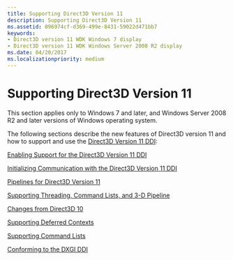 ```yaml
---
title: Supporting Direct3D Version 11
description: Supporting Direct3D Version 11
ms.assetid: 096974cf-d369-499e-8431-59022d471bb7
keywords:
- Direct3D version 11 WDK Windows 7 display
- Direct3D version 11 WDK Windows Server 2008 R2 display
ms.date: 04/20/2017
ms.localizationpriority: medium
---
```


# Supporting Direct3D Version 11


This section applies only to Windows 7 and later, and Windows Server 2008 R2 and later versions of Windows operating system.

The following sections describe the new features of Direct3D version 11 and how to support and use the [Direct3D Version 11 DDI](/windows-hardware/drivers/ddi/index):

[Enabling Support for the Direct3D Version 11 DDI](enabling-support-for-the-direct3d-version-11-ddi.md)

[Initializing Communication with the Direct3D Version 11 DDI](initializing-communication-with-the-direct3d-version-11-ddi.md)

[Pipelines for Direct3D Version 11](pipelines-for-direct3d-version-11.md)

[Supporting Threading, Command Lists, and 3-D Pipeline](supporting-threading--command-lists--and-3-d-pipeline.md)

[Changes from Direct3D 10](changes-from-direct3d-10.md)

[Supporting Deferred Contexts](supporting-deferred-contexts.md)

[Supporting Command Lists](supporting-command-lists.md)

[Conforming to the DXGI DDI](conforming-to-the-dxgi-ddi.md)

 

